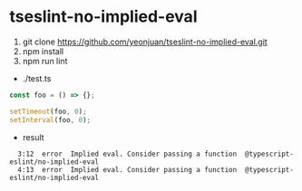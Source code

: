 # tseslint-no-implied-eval

1. git clone https://github.com/yeonjuan/tseslint-no-implied-eval.git
1. npm install
2. npm run lint

* ./test.ts
```ts
const foo = () => {};

setTimeout(foo, 0);
setInterval(foo, 0);
```

* result
```
  3:12  error  Implied eval. Consider passing a function  @typescript-eslint/no-implied-eval
  4:13  error  Implied eval. Consider passing a function  @typescript-eslint/no-implied-eval
```

